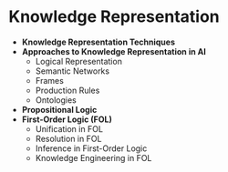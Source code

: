 # Knowledge Representation

* **Knowledge Representation Techniques**
* **Approaches to Knowledge Representation in AI**
  * Logical Representation
  * Semantic Networks
  * Frames
  * Production Rules
  * Ontologies
* **Propositional Logic**
* **First-Order Logic (FOL)**
  * Unification in FOL
  * Resolution in FOL
  * Inference in First-Order Logic
  * Knowledge Engineering in FOL
